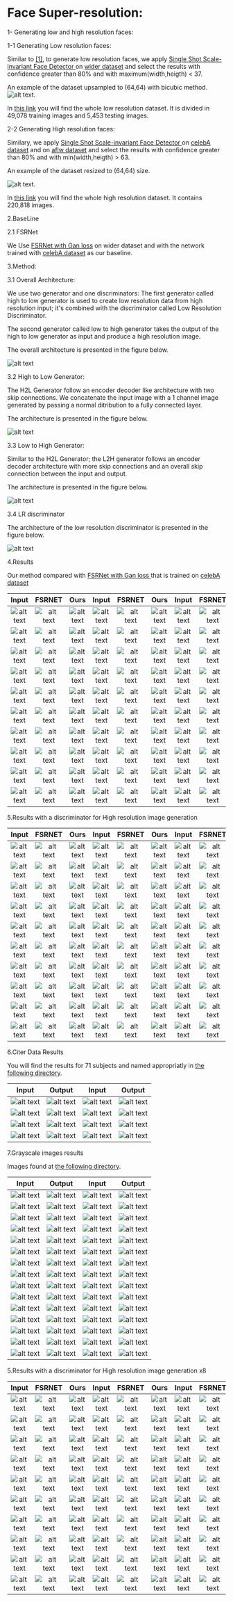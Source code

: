 # Face Super-resolution:

1- Generating low and high resolution faces:

1-1 Generating Low resolution faces:

Similar to [[1]](https://www.adrianbulat.com/downloads/ECCV18/image-super-resolution.pdf), 
to generate low resolution faces, we apply  [Single Shot Scale-invariant Face Detector
](https://arxiv.org/pdf/1708.05237.pdf) on [wider dataset](http://shuoyang1213.me/WIDERFACE/
) and select the results with confidence greater than 80% and with maximum(width,heigth) < 37.

An example of the dataset upsampled to (64,64) with bicubic method.
![alt text](images/epoch002_real_LRv.png "Example of low resolution dataset").

In [this link](https://drive.google.com/file/d/1qeY_q2dMUsdt30V8_TuOVcNc40KbEe17/view?usp=sharing)  you will find the whole low resolution dataset.
It is divided in 49,078 training images and 5,453 testing images.


2-2 Generating High resolution faces:

Similary, we apply  [Single Shot Scale-invariant Face Detector
](https://arxiv.org/pdf/1708.05237.pdf) on [celebA dataset](http://mmlab.ie.cuhk.edu.hk/projects/CelebA.html
) and on [aflw dataset](https://www.tugraz.at/institute/icg/research/team-bischof/lrs/downloads/aflw/)
and select the results with confidence greater than 80% and with min(width,heigth) > 63.


An example of the dataset resized to (64,64) size.

![alt text](images/epoch001_real_HR.png "Example of high resolution dataset").


In [this link](https://drive.google.com/file/d/1IOH_0hGUvK0FggbdXVAAFC5TsSDHcpQG/view?usp=sharing)  you will find 
the whole high resolution dataset.
It contains 220,818  images.


2.BaseLine

2.1 FSRNet

We Use [FSRNet with Gan loss](https://drive.google.com/file/d/10i2NZfUyf2Yold4ABusz3Que-XN_gEEu/view) on wider dataset and
with the network trained with [celebA dataset](http://mmlab.ie.cuhk.edu.hk/projects/CelebA.html) 
as our baseline.
 
3.Method:

3.1 Overall Architecture:

We use two generator and one discriminators: The first generator called high to low generator is used 
to create low resolution data from high resolution input; it's combined with the  discriminator called
Low Resolution Discriminator.

The second generator called low to high generator takes the output of the high to low generator as input and
produce a high resolution image.

The overall architecture is presented in the figure below.

![alt text](images/architectures/overall_architecture.png 'overall') 

3.2 High to Low Generator:

The H2L Generator follow an encoder decoder like architecture with two skip connections.
We concatenate the input image with a 1 channel image generated by passing a normal ditribution to 
a fully connected layer.

The architecture is presented in the figure below.

![alt text](images/architectures/HightoLow.png 'H2L') 

3.3 Low to High Generator:

Similar to the H2L Generator; the L2H generator follows an encoder decoder architecture with more skip connections
and an overall skip connection between the input and output.

The architecture is presented in the figure below.

![alt text](images/architectures/LowtoHigh.png 'L2H') 

3.4 LR discriminator

The architecture of the low resolution discriminator is presented in the figure below.

![alt text](images/architectures/Discriminator.png 'H2L') 

4.Results

Our method compared with [FSRNet with Gan loss ](https://drive.google.com/file/d/10i2NZfUyf2Yold4ABusz3Que-XN_gEEu/view)  that
is trained on [celebA dataset](http://mmlab.ie.cuhk.edu.hk/projects/CelebA.html) 

Input                     | FSRNET                   | Ours                    |Input| FSRNET|Ours|Input|FSRNET|Ours
:-------------------------:|:------------------------:|:------------------------:|:----------------------:|:--------:|:---------------:|:------------:|:----------------:|:-------------------- 
![alt text](images/results/input/30.jpg 'input') |  ![alt text](images/results/baseline/30.jpg 'baseline') | ![alt text](images/results/first_method/30_out.png 'ours')  |  ![alt text](images/results/input/50.jpg 'input') |  ![alt text](images/results/baseline/50.jpg 'baseline') | ![alt text](images/results/first_method/50_out.png 'ours') | ![alt text](images/results/input/1790.jpg 'input') |  ![alt text](images/results/baseline/1790.jpg 'baseline') | ![alt text](images/results/first_method/1790_out.png 'ours')
![alt text](images/results/input/80.jpg 'input') |  ![alt text](images/results/baseline/80.jpg 'baseline') | ![alt text](images/results/first_method/80_out.png 'ours')  |  ![alt text](images/results/input/90.jpg 'input') |  ![alt text](images/results/baseline/90.jpg 'baseline') | ![alt text](images/results/first_method/90_out.png 'ours')  | ![alt text](images/results/input/1810.jpg 'input') |  ![alt text](images/results/baseline/1810.jpg 'baseline') | ![alt text](images/results/first_method/1810_out.png 'ours')
![alt text](images/results/input/190.jpg 'input') |  ![alt text](images/results/baseline/190.jpg 'baseline') | ![alt text](images/results/first_method/190_out.png 'ours')  |  ![alt text](images/results/input/200.jpg 'input') |  ![alt text](images/results/baseline/200.jpg 'baseline') | ![alt text](images/results/first_method/200_out.png 'ours') | ![alt text](images/results/input/1840.jpg 'input') |  ![alt text](images/results/baseline/1840.jpg 'baseline') | ![alt text](images/results/first_method/1840_out.png 'ours')
![alt text](images/results/input/210.jpg 'input') |  ![alt text](images/results/baseline/210.jpg 'baseline') | ![alt text](images/results/first_method/210_out.png 'ours')  |  ![alt text](images/results/input/220.jpg 'input') |  ![alt text](images/results/baseline/220.jpg 'baseline') | ![alt text](images/results/first_method/220_out.png 'ours') | ![alt text](images/results/input/1920.jpg 'input') |  ![alt text](images/results/baseline/1920.jpg 'baseline') | ![alt text](images/results/first_method/1920_out.png 'ours')
![alt text](images/results/input/230.jpg 'input') |  ![alt text](images/results/baseline/230.jpg 'baseline') | ![alt text](images/results/first_method/230_out.png 'ours')  |  ![alt text](images/results/input/240.jpg 'input') |  ![alt text](images/results/baseline/240.jpg 'baseline') | ![alt text](images/results/first_method/240_out.png 'ours')  | ![alt text](images/results/input/1940.jpg 'input') |  ![alt text](images/results/baseline/1940.jpg 'baseline') | ![alt text](images/results/first_method/1940_out.png 'ours') 
![alt text](images/results/input/300.jpg 'input') |  ![alt text](images/results/baseline/300.jpg 'baseline') | ![alt text](images/results/first_method/300_out.png 'ours')  |  ![alt text](images/results/input/360.jpg 'input') |  ![alt text](images/results/baseline/360.jpg 'baseline') | ![alt text](images/results/first_method/360_out.png 'ours')  | ![alt text](images/results/input/1970.jpg 'input') |  ![alt text](images/results/baseline/1970.jpg 'baseline') | ![alt text](images/results/first_method/1970_out.png 'ours')
![alt text](images/results/input/480.jpg 'input') |  ![alt text](images/results/baseline/480.jpg 'baseline') | ![alt text](images/results/first_method/480_out.png 'ours')  |  ![alt text](images/results/input/1100.jpg 'input') |  ![alt text](images/results/baseline/1100.jpg 'baseline') | ![alt text](images/results/first_method/1100_out.png 'ours') | ![alt text](images/results/input/2010.jpg 'input') |  ![alt text](images/results/baseline/2010.jpg 'baseline') | ![alt text](images/results/first_method/2010_out.png 'ours')
![alt text](images/results/input/1380.jpg 'input') |  ![alt text](images/results/baseline/1380.jpg 'baseline') | ![alt text](images/results/first_method/1380_out.png 'ours')  |  ![alt text](images/results/input/1390.jpg 'input') |  ![alt text](images/results/baseline/1390.jpg 'baseline') | ![alt text](images/results/first_method/1390_out.png 'ours') | ![alt text](images/results/input/2040.jpg 'input') |  ![alt text](images/results/baseline/2040.jpg 'baseline') | ![alt text](images/results/first_method/2040_out.png 'ours')
![alt text](images/results/input/1400.jpg 'input') |  ![alt text](images/results/baseline/1400.jpg 'baseline') | ![alt text](images/results/first_method/1400_out.png 'ours')  |  ![alt text](images/results/input/1410.jpg 'input') |  ![alt text](images/results/baseline/1410.jpg 'baseline') | ![alt text](images/results/first_method/1410_out.png 'ours') | ![alt text](images/results/input/2170.jpg 'input') |  ![alt text](images/results/baseline/2170.jpg 'baseline') | ![alt text](images/results/first_method/2170_out.png 'ours')
![alt text](images/results/input/1530.jpg 'input') |  ![alt text](images/results/baseline/1530.jpg 'baseline') | ![alt text](images/results/first_method/1530_out.png 'ours')  |  ![alt text](images/results/input/1570.jpg 'input') |  ![alt text](images/results/baseline/1570.jpg 'baseline') | ![alt text](images/results/first_method/1570_out.png 'ours') | ![alt text](images/results/input/2180.jpg 'input') |  ![alt text](images/results/baseline/2180.jpg 'baseline') | ![alt text](images/results/first_method/2180_out.png 'ours')
 
 5.Results with a discriminator for High resolution image generation
 
 Input                     | FSRNET                   | Ours                    |Input| FSRNET|Ours|Input|FSRNET|Ours
:-------------------------:|:------------------------:|:------------------------:|:----------------------:|:--------:|:---------------:|:------------:|:----------------:|:-------------------- 
![alt text](images/results/input/30.jpg 'input') |  ![alt text](images/results/baseline/30.jpg 'baseline') | ![alt text](images/results/first_method1/30_out.png 'ours')  |  ![alt text](images/results/input/50.jpg 'input') |  ![alt text](images/results/baseline/50.jpg 'baseline') | ![alt text](images/results/first_method1/50_out.png 'ours') | ![alt text](images/results/input/1790.jpg 'input') |  ![alt text](images/results/baseline/1790.jpg 'baseline') | ![alt text](images/results/first_method1/1790_out.png 'ours')
![alt text](images/results/input/80.jpg 'input') |  ![alt text](images/results/baseline/80.jpg 'baseline') | ![alt text](images/results/first_method1/80_out.png 'ours')  |  ![alt text](images/results/input/90.jpg 'input') |  ![alt text](images/results/baseline/90.jpg 'baseline') | ![alt text](images/results/first_method1/90_out.png 'ours')  | ![alt text](images/results/input/1810.jpg 'input') |  ![alt text](images/results/baseline/1810.jpg 'baseline') | ![alt text](images/results/first_method1/1810_out.png 'ours')
![alt text](images/results/input/190.jpg 'input') |  ![alt text](images/results/baseline/190.jpg 'baseline') | ![alt text](images/results/first_method1/190_out.png 'ours')  |  ![alt text](images/results/input/200.jpg 'input') |  ![alt text](images/results/baseline/200.jpg 'baseline') | ![alt text](images/results/first_method1/200_out.png 'ours') | ![alt text](images/results/input/1840.jpg 'input') |  ![alt text](images/results/baseline/1840.jpg 'baseline') | ![alt text](images/results/first_method1/1840_out.png 'ours')
![alt text](images/results/input/210.jpg 'input') |  ![alt text](images/results/baseline/210.jpg 'baseline') | ![alt text](images/results/first_method1/210_out.png 'ours')  |  ![alt text](images/results/input/220.jpg 'input') |  ![alt text](images/results/baseline/220.jpg 'baseline') | ![alt text](images/results/first_method1/220_out.png 'ours') | ![alt text](images/results/input/1920.jpg 'input') |  ![alt text](images/results/baseline/1920.jpg 'baseline') | ![alt text](images/results/first_method1/1920_out.png 'ours')
![alt text](images/results/input/230.jpg 'input') |  ![alt text](images/results/baseline/230.jpg 'baseline') | ![alt text](images/results/first_method1/230_out.png 'ours')  |  ![alt text](images/results/input/240.jpg 'input') |  ![alt text](images/results/baseline/240.jpg 'baseline') | ![alt text](images/results/first_method1/240_out.png 'ours')  | ![alt text](images/results/input/1940.jpg 'input') |  ![alt text](images/results/baseline/1940.jpg 'baseline') | ![alt text](images/results/first_method1/1940_out.png 'ours') 
![alt text](images/results/input/300.jpg 'input') |  ![alt text](images/results/baseline/300.jpg 'baseline') | ![alt text](images/results/first_method1/300_out.png 'ours')  |  ![alt text](images/results/input/360.jpg 'input') |  ![alt text](images/results/baseline/360.jpg 'baseline') | ![alt text](images/results/first_method1/360_out.png 'ours')  | ![alt text](images/results/input/1970.jpg 'input') |  ![alt text](images/results/baseline/1970.jpg 'baseline') | ![alt text](images/results/first_method1/1970_out.png 'ours')
![alt text](images/results/input/480.jpg 'input') |  ![alt text](images/results/baseline/480.jpg 'baseline') | ![alt text](images/results/first_method1/480_out.png 'ours')  |  ![alt text](images/results/input/1100.jpg 'input') |  ![alt text](images/results/baseline/1100.jpg 'baseline') | ![alt text](images/results/first_method1/1100_out.png 'ours') | ![alt text](images/results/input/2010.jpg 'input') |  ![alt text](images/results/baseline/2010.jpg 'baseline') | ![alt text](images/results/first_method1/2010_out.png 'ours')
![alt text](images/results/input/1380.jpg 'input') |  ![alt text](images/results/baseline/1380.jpg 'baseline') | ![alt text](images/results/first_method1/1380_out.png 'ours')  |  ![alt text](images/results/input/1390.jpg 'input') |  ![alt text](images/results/baseline/1390.jpg 'baseline') | ![alt text](images/results/first_method1/1390_out.png 'ours') | ![alt text](images/results/input/2040.jpg 'input') |  ![alt text](images/results/baseline/2040.jpg 'baseline') | ![alt text](images/results/first_method1/2040_out.png 'ours')
![alt text](images/results/input/1400.jpg 'input') |  ![alt text](images/results/baseline/1400.jpg 'baseline') | ![alt text](images/results/first_method1/1400_out.png 'ours')  |  ![alt text](images/results/input/1410.jpg 'input') |  ![alt text](images/results/baseline/1410.jpg 'baseline') | ![alt text](images/results/first_method1/1410_out.png 'ours') | ![alt text](images/results/input/2170.jpg 'input') |  ![alt text](images/results/baseline/2170.jpg 'baseline') | ![alt text](images/results/first_method1/2170_out.png 'ours')
![alt text](images/results/input/1530.jpg 'input') |  ![alt text](images/results/baseline/1530.jpg 'baseline') | ![alt text](images/results/first_method1/1530_out.png 'ours')  |  ![alt text](images/results/input/1570.jpg 'input') |  ![alt text](images/results/baseline/1570.jpg 'baseline') | ![alt text](images/results/first_method1/1570_out.png 'ours') | ![alt text](images/results/input/2180.jpg 'input') |  ![alt text](images/results/baseline/2180.jpg 'baseline') | ![alt text](images/results/first_method1/2180_out.png 'ours')
 
 
 6.Citer Data Results
 
 You will find the results for 71 subjects and named appropriatly in 
 [the following directory](images/citer/images/).
 
 Input                     | Output                   | Input                    |Output
:-------------------------:|:------------------------:|:------------------------:|:----------------------:
![alt text](images/citer/first_method/0_real_LR.png 'input') |  ![alt text](images/citer/first_method/0_out.png 'output') | ![alt text](images/citer/first_method/5_real_LR.png 'input')  |  ![alt text](images/citer/first_method/5_out.png 'output')
![alt text](images/citer/first_method/11_real_LR.png 'input') |  ![alt text](images/citer/first_method/11_out.png 'output')  | ![alt text](images/citer/first_method/25_real_LR.png 'input')  |  ![alt text](images/citer/first_method/25_out.png 'output') 
![alt text](images/citer/first_method/32_real_LR.png 'input')  |  ![alt text](images/citer/first_method/32_out.png 'output') |![alt text](images/citer/first_method/39_real_LR.png 'input')  |  ![alt text](images/citer/first_method/39_out.png 'output') 
![alt text](images/citer/first_method/64_real_LR.png 'input')  |  ![alt text](images/citer/first_method/64_out.png 'output') |![alt text](images/citer/first_method/51_real_LR.png 'input')  |  ![alt text](images/citer/first_method/51_out.png 'output')

7.Grayscale images results

Images found at  [the following directory](images/grayscale/).


Input                     | Output                   | Input                    |Output
:-------------------------:|:------------------------:|:------------------------:|:----------------------:
![alt text](images/grayscale/0122_final_input.png 'input') |  ![alt text](images/grayscale/0122_final_out.png 'output') | ![alt text](images/grayscale/0163_final_input.png 'input')  |  ![alt text](images/grayscale/0163_final_out.png 'output')
![alt text](images/grayscale/0164_final_input.png 'input') |  ![alt text](images/grayscale/0164_final_out.png 'output') | ![alt text](images/grayscale/0165_final_input.png 'input')  |  ![alt text](images/grayscale/0165_final_out.png 'output')
![alt text](images/grayscale/0166_final_input.png 'input') |  ![alt text](images/grayscale/0166_final_out.png 'output') | ![alt text](images/grayscale/0167_final_input.png 'input')  |  ![alt text](images/grayscale/0167_final_out.png 'output')
![alt text](images/grayscale/0168_final_input.png 'input') |  ![alt text](images/grayscale/0168_final_out.png 'output') | ![alt text](images/grayscale/0189_final_input.png 'input')  |  ![alt text](images/grayscale/0189_final_out.png 'output')
![alt text](images/grayscale/0193_final_input.png 'input') |  ![alt text](images/grayscale/0193_final_out.png 'output') | ![alt text](images/grayscale/0194_final_input.png 'input')  |  ![alt text](images/grayscale/0194_final_out.png 'output')
![alt text](images/grayscale/0254_final_input.png 'input') |  ![alt text](images/grayscale/0254_final_out.png 'output') | ![alt text](images/grayscale/0255_final_input.png 'input')  |  ![alt text](images/grayscale/0255_final_out.png 'output')
![alt text](images/grayscale/0256_final_input.png 'input') |  ![alt text](images/grayscale/0256_final_out.png 'output') | ![alt text](images/grayscale/0258_final_input.png 'input')  |  ![alt text](images/grayscale/0258_final_out.png 'output')
![alt text](images/grayscale/0259_final_input.png 'input') |  ![alt text](images/grayscale/0259_final_out.png 'output') | ![alt text](images/grayscale/0260_final_input.png 'input')  |  ![alt text](images/grayscale/0260_final_out.png 'output')
![alt text](images/grayscale/0261_final_input.png 'input') |  ![alt text](images/grayscale/0261_final_out.png 'output') | ![alt text](images/grayscale/0263_final_input.png 'input')  |  ![alt text](images/grayscale/0263_final_out.png 'output')
![alt text](images/grayscale/0264_final_input.png 'input') |  ![alt text](images/grayscale/0264_final_out.png 'output') | ![alt text](images/grayscale/0278_final_input.png 'input')  |  ![alt text](images/grayscale/0278_final_out.png 'output')
![alt text](images/grayscale/0279_final_input.png 'input') |  ![alt text](images/grayscale/0279_final_out.png 'output') | ![alt text](images/grayscale/0280_final_input.png 'input')  |  ![alt text](images/grayscale/0280_final_out.png 'output')
![alt text](images/grayscale/0704_final_input.png 'input') |  ![alt text](images/grayscale/0704_final_out.png 'output') | ![alt text](images/grayscale/0707_final_input.png 'input')  |  ![alt text](images/grayscale/0707_final_out.png 'output')
![alt text](images/grayscale/0708_final_input.png 'input') |  ![alt text](images/grayscale/0708_final_out.png 'output') | ![alt text](images/grayscale/0709_final_input.png 'input')  |  ![alt text](images/grayscale/0709_final_out.png 'output')
![alt text](images/grayscale/0710_final_input.png 'input') |  ![alt text](images/grayscale/0710_final_out.png 'output') | ![alt text](images/grayscale/0711_final_input.png 'input')  |  ![alt text](images/grayscale/0711_final_out.png 'output')
![alt text](images/grayscale/0712_final_input.png 'input') |  ![alt text](images/grayscale/0712_final_out.png 'output') | ![alt text](images/grayscale/0713_final_input.png 'input')  |  ![alt text](images/grayscale/0713_final_out.png 'output')



 5.Results with a discriminator for High resolution image generation x8

 Input                     | FSRNET                   | Ours                    |Input| FSRNET|Ours|Input|FSRNET|Ours
:-------------------------:|:------------------------:|:------------------------:|:----------------------:|:--------:|:---------------:|:------------:|:----------------:|:--------------------
![alt text](images/x8/input/30.jpg 'input') |  ![alt text](images/x8/baseline/30.jpg 'baseline') | ![alt text](images/x8/output/30_out.png 'ours')  |  ![alt text](images/x8/input/50.jpg 'input') |  ![alt text](images/x8/baseline/50.jpg 'baseline') | ![alt text](images/x8/output/50_out.png 'ours') | ![alt text](images/x8/input/1790.jpg 'input') |  ![alt text](images/x8/baseline/1790.jpg 'baseline') | ![alt text](images/x8/output/1790_out.png 'ours')
![alt text](images/x8/input/80.jpg 'input') |  ![alt text](images/x8/baseline/80.jpg 'baseline') | ![alt text](images/x8/output/80_out.png 'ours')  |  ![alt text](images/x8/input/90.jpg 'input') |  ![alt text](images/x8/baseline/90.jpg 'baseline') | ![alt text](images/x8/output/90_out.png 'ours')  | ![alt text](images/x8/input/1810.jpg 'input') |  ![alt text](images/x8/baseline/1810.jpg 'baseline') | ![alt text](images/x8/output/1810_out.png 'ours')
![alt text](images/x8/input/190.jpg 'input') |  ![alt text](images/x8/baseline/190.jpg 'baseline') | ![alt text](images/x8/output/190_out.png 'ours')  |  ![alt text](images/x8/input/200.jpg 'input') |  ![alt text](images/x8/baseline/200.jpg 'baseline') | ![alt text](images/x8/output/200_out.png 'ours') | ![alt text](images/x8/input/1840.jpg 'input') |  ![alt text](images/x8/baseline/1840.jpg 'baseline') | ![alt text](images/x8/output/1840_out.png 'ours')
![alt text](images/x8/input/210.jpg 'input') |  ![alt text](images/x8/baseline/210.jpg 'baseline') | ![alt text](images/x8/output/210_out.png 'ours')  |  ![alt text](images/x8/input/220.jpg 'input') |  ![alt text](images/x8/baseline/220.jpg 'baseline') | ![alt text](images/x8/output/220_out.png 'ours') | ![alt text](images/x8/input/1920.jpg 'input') |  ![alt text](images/x8/baseline/1920.jpg 'baseline') | ![alt text](images/x8/output/1920_out.png 'ours')
![alt text](images/x8/input/230.jpg 'input') |  ![alt text](images/x8/baseline/230.jpg 'baseline') | ![alt text](images/x8/output/230_out.png 'ours')  |  ![alt text](images/x8/input/240.jpg 'input') |  ![alt text](images/x8/baseline/240.jpg 'baseline') | ![alt text](images/x8/output/240_out.png 'ours')  | ![alt text](images/x8/input/1940.jpg 'input') |  ![alt text](images/x8/baseline/1940.jpg 'baseline') | ![alt text](images/x8/output/1940_out.png 'ours')
![alt text](images/x8/input/300.jpg 'input') |  ![alt text](images/x8/baseline/300.jpg 'baseline') | ![alt text](images/x8/output/300_out.png 'ours')  |  ![alt text](images/x8/input/360.jpg 'input') |  ![alt text](images/x8/baseline/360.jpg 'baseline') | ![alt text](images/x8/output/360_out.png 'ours')  | ![alt text](images/x8/input/1970.jpg 'input') |  ![alt text](images/x8/baseline/1970.jpg 'baseline') | ![alt text](images/x8/output/1970_out.png 'ours')
![alt text](images/x8/input/480.jpg 'input') |  ![alt text](images/x8/baseline/480.jpg 'baseline') | ![alt text](images/x8/output/480_out.png 'ours')  |  ![alt text](images/x8/input/1100.jpg 'input') |  ![alt text](images/x8/baseline/1100.jpg 'baseline') | ![alt text](images/x8/output/1100_out.png 'ours') | ![alt text](images/x8/input/2010.jpg 'input') |  ![alt text](images/x8/baseline/2010.jpg 'baseline') | ![alt text](images/x8/output/2010_out.png 'ours')
![alt text](images/x8/input/1380.jpg 'input') |  ![alt text](images/x8/baseline/1380.jpg 'baseline') | ![alt text](images/x8/output/1380_out.png 'ours')  |  ![alt text](images/x8/input/1390.jpg 'input') |  ![alt text](images/x8/baseline/1390.jpg 'baseline') | ![alt text](images/x8/output/1390_out.png 'ours') | ![alt text](images/x8/input/2040.jpg 'input') |  ![alt text](images/x8/baseline/2040.jpg 'baseline') | ![alt text](images/x8/output/2040_out.png 'ours')
![alt text](images/x8/input/1400.jpg 'input') |  ![alt text](images/x8/baseline/1400.jpg 'baseline') | ![alt text](images/x8/output/1400_out.png 'ours')  |  ![alt text](images/x8/input/1410.jpg 'input') |  ![alt text](images/x8/baseline/1410.jpg 'baseline') | ![alt text](images/x8/output/1410_out.png 'ours') | ![alt text](images/x8/input/2170.jpg 'input') |  ![alt text](images/x8/baseline/2170.jpg 'baseline') | ![alt text](images/x8/output/2170_out.png 'ours')
![alt text](images/x8/input/1530.jpg 'input') |  ![alt text](images/x8/baseline/1530.jpg 'baseline') | ![alt text](images/x8/output/1530_out.png 'ours')  |  ![alt text](images/x8/input/1570.jpg 'input') |  ![alt text](images/x8/baseline/1570.jpg 'baseline') | ![alt text](images/x8/output/1570_out.png 'ours') | ![alt text](images/x8/input/2180.jpg 'input') |  ![alt text](images/x8/baseline/2180.jpg 'baseline') | ![alt text](images/x8/output/2180_out.png 'ours')








